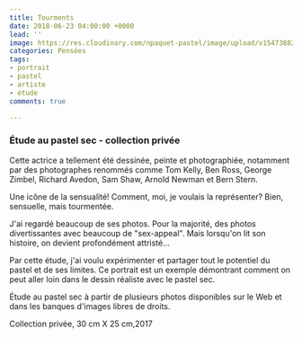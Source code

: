```yaml
---
title: Tourments
date: 2018-06-23 04:00:00 +0000
lead: ''
image: https://res.cloudinary.com/npaquet-pastel/image/upload/v1547388216/22310685_1970891043180133_2561922179685130983_n.jpg
categories: Pensées
tags:
- portrait
- pastel
- artiste
- étude
comments: true

---
```

### Étude au pastel sec - collection privée

Cette actrice a tellement été dessinée, peinte et photographiée, notamment par des photographes renommés  comme Tom Kelly, Ben Ross, George Zimbel, Richard Avedon, Sam Shaw, Arnold Newman et Bern Stern.

Une icône de la sensualité! Comment, moi, je voulais la représenter? Bien, sensuelle, mais tourmentée.

J'ai regardé beaucoup de ses photos. Pour la majorité, des photos divertissantes avec beaucoup de "sex-appeal". Mais lorsqu'on lit son histoire, on devient profondément attristé...

Par cette étude, j'ai voulu expérimenter et partager tout le potentiel du pastel et de ses limites. Ce portrait est un exemple démontrant comment on peut aller loin dans le dessin réaliste avec le pastel sec.

Étude au pastel sec à partir de plusieurs photos disponibles sur le Web et dans les banques d'images libres de droits.

Collection privée, 30 cm X 25 cm,2017